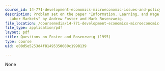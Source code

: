 ```yaml
---
course_id: 14-771-development-economics-microeconomic-issues-and-policy-models-fall-2008
description: Problem set on the paper "Information, Learning, and Wage Rates in Rural
  Labor Markets" by Andrew Foster and Mark Rosenzweig.
file_location: /coursemedia/14-771-development-economics-microeconomic-issues-and-policy-models-fall-2008/e08d5e5253d4f81495350080c1998139_assn7.pdf
file_type: application/pdf
layout: pdf
title: Questions on Foster and Rosenzweig (1995)
type: course
uid: e08d5e5253d4f81495350080c1998139

---
```

None